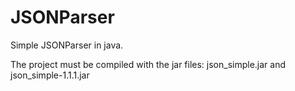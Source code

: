 # JSONParser

Simple JSONParser in java.

The project must be compiled with the jar files: json_simple.jar and json_simple-1.1.1.jar
